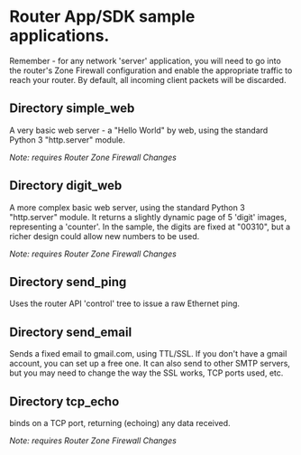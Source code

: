 # Router App/SDK sample applications.

Remember - for any network 'server' application, you will need to go into
the router's Zone Firewall configuration and enable the appropriate traffic
to reach your router. By default, all incoming client packets will be
discarded.

## Directory simple\_web

A very basic web server - a "Hello World" by web, 
using the standard Python 3 "http.server" module.

_Note: requires Router Zone Firewall Changes_

## Directory digit\_web

A more complex basic web server, using the standard Python 3 "http.server"
module. It returns a slightly dynamic page of 5 'digit' images, representing
a 'counter'. In the sample, the digits are fixed at "00310", but a richer
design could allow new numbers to be used.

_Note: requires Router Zone Firewall Changes_

## Directory send\_ping

Uses the router API 'control' tree to issue a raw Ethernet ping.

## Directory send\_email

Sends a fixed email to gmail.com, using TTL/SSL. If you don't have a gmail
account, you can set up a free one. It can also send to other SMTP servers,
but you may need to change the way the SSL works, TCP ports used, etc.

## Directory tcp\_echo

binds on a TCP port, returning (echoing) any data received.

_Note: requires Router Zone Firewall Changes_
